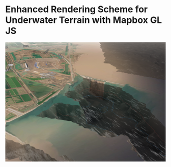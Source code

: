 # Enhanced Rendering Scheme for Underwater Terrain with Mapbox GL JS

![showcase](/public/cases/image.png)
